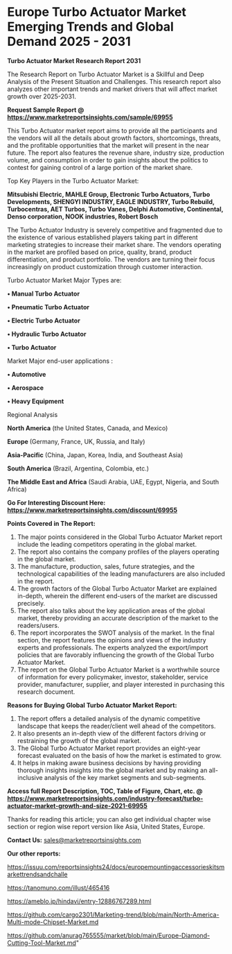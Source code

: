 # Europe Turbo Actuator Market Emerging Trends and Global Demand 2025 - 2031

<strong>Turbo Actuator Market Research Report 2031</strong>

The Research Report on Turbo Actuator Market is a Skillful and Deep Analysis of the Present Situation and Challenges. This research report also analyzes other important trends and market drivers that will affect market growth over 2025-2031.

<strong>Request Sample Report @ <a href=https://www.marketreportsinsights.com/sample/69955>https://www.marketreportsinsights.com/sample/69955</a></strong>

This Turbo Actuator market report aims to provide all the participants and the vendors will all the details about growth factors, shortcomings, threats, and the profitable opportunities that the market will present in the near future. The report also features the revenue share, industry size, production volume, and consumption in order to gain insights about the politics to contest for gaining control of a large portion of the market share.

Top Key Players in the Turbo Actuator Market:

<strong>Mitsubishi Electric, MAHLE Group, Electronic Turbo Actuators, Turbo Developments, SHENGYI INDUSTRY, EAGLE INDUSTRY, Turbo Rebuild, Turbocentras, AET Turbos, Turbo Vanes, Delphi Automotive, Continental, Denso corporation, NOOK industries, Robert Bosch</strong>

The Turbo Actuator Industry is severely competitive and fragmented due to the existence of various established players taking part in different marketing strategies to increase their market share. The vendors operating in the market are profiled based on price, quality, brand, product differentiation, and product portfolio. The vendors are turning their focus increasingly on product customization through customer interaction.

Turbo Actuator Market Major Types are:

<strong>• Manual Turbo Actuator

• Pneumatic Turbo Actuator

• Electric Turbo Actuator

• Hydraulic Turbo Actuator

• Turbo Actuator</strong>

Market Major end-user applications :

<strong>• Automotive

• Aerospace

• Heavy Equipment</strong>

Regional Analysis

</u><strong><b>North America</b></strong> (the United States, Canada, and Mexico)

<strong><b>Europe </b></strong>(Germany, France, UK, Russia, and Italy)

<strong><b>Asia-Pacific</b></strong> (China, Japan, Korea, India, and Southeast Asia)

<strong><b>South America</b></strong> (Brazil, Argentina, Colombia, etc.)

<strong><b>The Middle East and Africa</b></strong> (Saudi Arabia, UAE, Egypt, Nigeria, and South Africa)

<strong>Go For Interesting Discount Here: <a href=https://www.marketreportsinsights.com/discount/69955>https://www.marketreportsinsights.com/discount/69955</a></strong>

<strong>Points Covered in The Report:</strong>
<ol>
  <li>The major points considered in the Global Turbo Actuator Market report include the leading competitors operating in the global market.</li>
  <li>The report also contains the company profiles of the players operating in the global market.</li>
  <li>The manufacture, production, sales, future strategies, and the technological capabilities of the leading manufacturers are also included in the report.</li>
  <li>The growth factors of the Global Turbo Actuator Market are explained in-depth, wherein the different end-users of the market are discussed precisely.</li>
  <li>The report also talks about the key application areas of the global market, thereby providing an accurate description of the market to the readers/users.</li>
  <li>The report incorporates the SWOT analysis of the market. In the final section, the report features the opinions and views of the industry experts and professionals. The experts analyzed the export/import policies that are favorably influencing the growth of the Global Turbo Actuator Market.</li>
  <li>The report on the Global Turbo Actuator Market is a worthwhile source of information for every policymaker, investor, stakeholder, service provider, manufacturer, supplier, and player interested in purchasing this research document.</li>
</ol>
<strong>Reasons for Buying Global Turbo Actuator Market Report:</strong>

<ol>
  <li>The report offers a detailed analysis of the dynamic competitive landscape that keeps the reader/client well ahead of the competitors.</li>
  <li>It also presents an in-depth view of the different factors driving or restraining the growth of the global market.</li>
  <li>The Global Turbo Actuator Market report provides an eight-year forecast evaluated on the basis of how the market is estimated to grow.</li>
  <li>It helps in making aware business decisions by having providing thorough insights insights into the global market and by making an all-inclusive analysis of the key market segments and sub-segments.</li>
</ol>
<strong>Access full Report Description, TOC, Table of Figure, Chart, etc. @ <a href=https://www.marketreportsinsights.com/industry-forecast/turbo-actuator-market-growth-and-size-2021-69955>https://www.marketreportsinsights.com/industry-forecast/turbo-actuator-market-growth-and-size-2021-69955</a></strong>


Thanks for reading this article; you can also get individual chapter wise section or region wise report version like Asia, United States, Europe.

<strong>Contact Us:</strong>
sales@marketreportsinsights.com

<strong>Our other reports:</strong>

<a href=https://issuu.com/reportsinsights24/docs/europemountingaccessorieskitsmarkettrendsandchalle>https://issuu.com/reportsinsights24/docs/europemountingaccessorieskitsmarkettrendsandchalle</a>

<a href=https://tanomuno.com/illust/465416>https://tanomuno.com/illust/465416</a>

<a href=https://ameblo.jp/hindavi/entry-12886767289.html>https://ameblo.jp/hindavi/entry-12886767289.html</a>

<a href=https://github.com/cargo2301/Marketing-trend/blob/main/North-America-Multi-mode-Chipset-Market.md>https://github.com/cargo2301/Marketing-trend/blob/main/North-America-Multi-mode-Chipset-Market.md</a>

<a href=https://github.com/anurag765555/market/blob/main/Europe-Diamond-Cutting-Tool-Market.md>https://github.com/anurag765555/market/blob/main/Europe-Diamond-Cutting-Tool-Market.md</a>"
